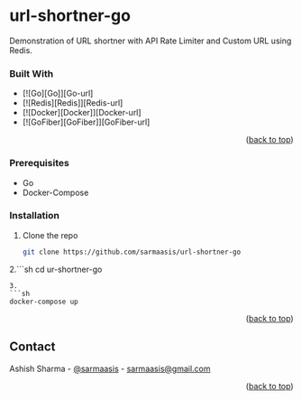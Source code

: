 # url-shortner-go
Demonstration of URL shortner with API Rate Limiter and Custom URL using Redis.



### Built With

* [![Go][Go]][Go-url]
* [![Redis][Redis]][Redis-url]
* [![Docker][Docker]][Docker-url]
* [![GoFiber][GoFiber]][GoFiber-url]

<p align="right">(<a href="#readme-top">back to top</a>)</p>

### Prerequisites

* Go
* Docker-Compose

### Installation

1. Clone the repo
   ```sh
   git clone https://github.com/sarmaasis/url-shortner-go
   ```
2.```sh
   cd ur-shortner-go
   ```
3. 
   ```sh
   docker-compose up
   ```

<p align="right">(<a href="#readme-top">back to top</a>)</p>


<!-- CONTACT -->
## Contact

Ashish Sharma - [@sarmaasis](https://linkedin.com/in/sarmaasis) - sarmaasis@gmail.com

<p align="right">(<a href="#readme-top">back to top</a>)</p>


